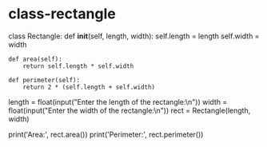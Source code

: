 # class-rectangle
class Rectangle:
    def __init__(self, length, width):
        self.length = length
        self.width = width

    def area(self):
        return self.length * self.width

    def perimeter(self):
        return 2 * (self.length + self.width)

length = float(input("Enter the length of the rectangle:\n"))
width = float(input("Enter the width of the rectangle:\n"))
rect = Rectangle(length, width)

print('Area:', rect.area())
print('Perimeter:', rect.perimeter())
